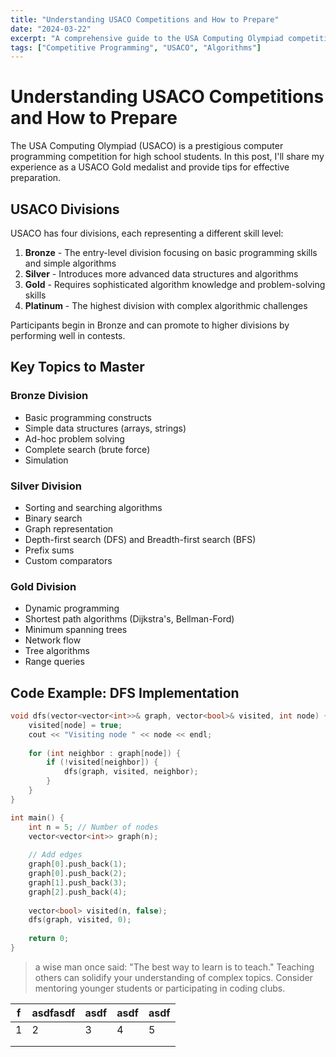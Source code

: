 ```yaml
---
title: "Understanding USACO Competitions and How to Prepare"
date: "2024-03-22"
excerpt: "A comprehensive guide to the USA Computing Olympiad competitions and effective preparation strategies"
tags: ["Competitive Programming", "USACO", "Algorithms"]
---
```


# Understanding USACO Competitions and How to Prepare

The USA Computing Olympiad (USACO) is a prestigious computer programming competition for high school students. In this post, I'll share my experience as a USACO Gold medalist and provide tips for effective preparation.

## USACO Divisions

USACO has four divisions, each representing a different skill level:

1. **Bronze** - The entry-level division focusing on basic programming skills and simple algorithms
2. **Silver** - Introduces more advanced data structures and algorithms
3. **Gold** - Requires sophisticated algorithm knowledge and problem-solving skills
4. **Platinum** - The highest division with complex algorithmic challenges

Participants begin in Bronze and can promote to higher divisions by performing well in contests.

## Key Topics to Master

### Bronze Division
- Basic programming constructs
- Simple data structures (arrays, strings)
- Ad-hoc problem solving
- Complete search (brute force)
- Simulation

### Silver Division
- Sorting and searching algorithms
- Binary search
- Graph representation
- Depth-first search (DFS) and Breadth-first search (BFS)
- Prefix sums
- Custom comparators

### Gold Division
- Dynamic programming
- Shortest path algorithms (Dijkstra's, Bellman-Ford)
- Minimum spanning trees
- Network flow
- Tree algorithms
- Range queries

## Code Example: DFS Implementation

```cpp
void dfs(vector<vector<int>>& graph, vector<bool>& visited, int node) {
    visited[node] = true;
    cout << "Visiting node " << node << endl;
    
    for (int neighbor : graph[node]) {
        if (!visited[neighbor]) {
            dfs(graph, visited, neighbor);
        }
    }
}

int main() {
    int n = 5; // Number of nodes
    vector<vector<int>> graph(n);
    
    // Add edges
    graph[0].push_back(1);
    graph[0].push_back(2);
    graph[1].push_back(3);
    graph[2].push_back(4);
    
    vector<bool> visited(n, false);
    dfs(graph, visited, 0);
    
    return 0;
}
```

> a wise man once said: "The best way to learn is to teach." Teaching others can solidify your understanding of complex topics. Consider mentoring younger students or participating in coding clubs.

| f | asdfasdf | asdf | asdf | asdf |
|---|----------|------|------|------|
|  1 |   2       |  3    |  4    |   5   |
|   |          |      |      |      |
|   |          |      |      |      |